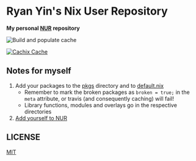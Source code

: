 # Ryan Yin's Nix User Repository

**My personal [NUR](https://github.com/nix-community/NUR) repository**

![Build and populate cache](https://github.com/ryan4yin/nur-packages/workflows/Build%20and%20populate%20cache/badge.svg)

[![Cachix Cache](https://img.shields.io/badge/cachix-ryan4yin-blue.svg)](https://ryan4yin.cachix.org)


## Notes for myself

1. Add your packages to the [pkgs](./pkgs) directory and to
   [default.nix](./default.nix)
   * Remember to mark the broken packages as `broken = true;` in the `meta`
     attribute, or travis (and consequently caching) will fail!
   * Library functions, modules and overlays go in the respective directories
2. [Add yourself to NUR](https://github.com/nix-community/NUR#how-to-add-your-own-repository)


## LICENSE

[MIT](./LICENSE)
